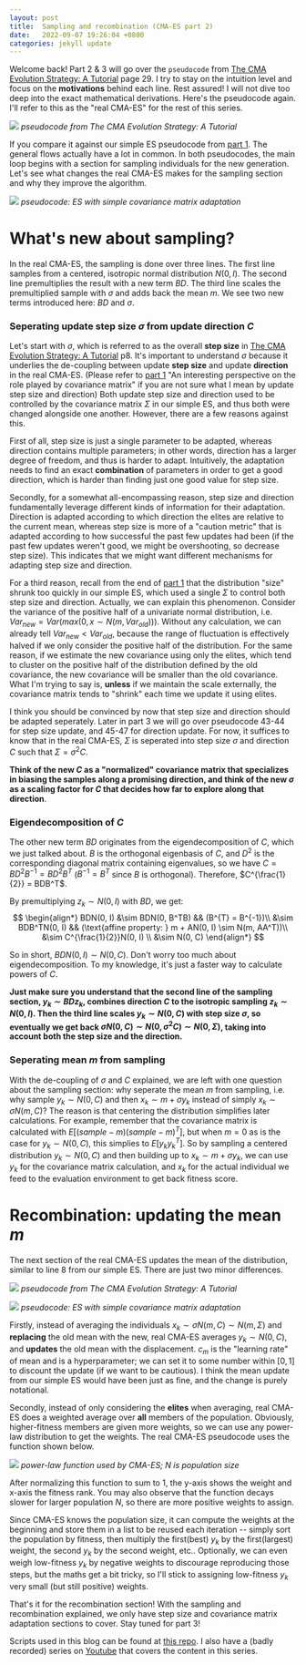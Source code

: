 ```yaml
---
layout: post
title:  Sampling and recombination (CMA-ES part 2)
date:   2022-09-07 19:26:04 +0800
categories: jekyll update
---
```


Welcome back! Part 2 & 3 will go over the `pseudocode` from [The CMA Evolution Strategy: A Tutorial](https://arxiv.org/pdf/1604.00772) page 29. I try to stay on the intuition level and focus on the <b>motivations</b> behind each line. Rest assured! I will not dive too deep into the exact mathematical derivations. Here's the pseudocode again. I'll refer to this as the "real CMA-ES" for the rest of this series.

![]({{site.url}}/assets/images/cmaes/cmaes_pseudocode_sample.png)
*pseudocode from The CMA Evolution Strategy: A Tutorial*

If you compare it against our simple ES pseudocode from [part 1]({{site.url}}/jekyll/update/2022/09/06/cmaes.html). The general flows actually have a lot in common. In both pseudocodes, the main loop begins with a section for sampling individuals for the new generation. Let's see what changes the real CMA-ES makes for the sampling section and why they improve the algorithm.

![]({{site.url}}/assets/images/cmaes/simple_cmaes_pseudocode_sample.png)
*pseudocode: ES with simple covariance matrix adaptation*

# What's new about sampling?
In the real CMA-ES, the sampling is done over three lines. The first line samples from a centered, isotropic normal distribution $N(0, I)$. The second line premultiplies the result with a new term $BD$. The third line scales the premultiplied sample with $\sigma$ and adds back the mean $m$. We see two new terms introduced here: $BD$ and $\sigma$.

### Seperating update step size $\sigma$ from update direction $C$
Let's start with $\sigma$, which is referred to as the overall <b>step size</b> in [The CMA Evolution Strategy: A Tutorial](https://arxiv.org/pdf/1604.00772) p8. It's important to understand $\sigma$ because it underlies the de-coupling between update <b>step size</b> and update <b>direction</b> in the real CMA-ES. (Please refer to [part 1]({{site.url}}/jekyll/update/2022/09/06/cmaes.html) "An interesting perspective on the role played by covariance matrix" if you are not sure what I mean by update step size and direction) Both update step size and direction used to be controlled by the covariance matrix $\Sigma$ in our simple ES, and thus both were changed alongside one another. However, there are a few reasons against this.

First of all, step size is just a single parameter to be adapted, whereas direction contains multiple parameters; in other words, direction has a larger degree of freedom, and thus is harder to adapt. Intuitively, the adaptation needs to find an exact <b>combination</b> of parameters in order to get a good direction, which is harder than finding just one good value for step size.

Secondly, for a somewhat all-encompassing reason, step size and direction fundamentally leverage different kinds of information for their adaptation. Direction is adapted according to which direction the elites are relative to the current mean, whereas step size is more of a "caution metric" that is adapted according to how successful the past few updates had been (if the past few updates weren't good, we might be overshooting, so decrease step size). This indicates that we might want different mechanisms for adapting step size and direction.

For a third reason, recall from the end of [part 1]({{site.url}}/jekyll/update/2022/09/06/cmaes.html) that the distribution "size" shrunk too quickly in our simple ES, which used a single $\Sigma$ to control both step size and direction. Actually, we can explain this phenomenon. Consider the variance of the positive half of a univariate normal distribution, i.e. $Var_{new} = Var(max(0, x \sim N(m, Var_{old})))$. Without any calculation, we can already tell $Var_{new} < Var_{old}$, because the range of fluctuation is effectively halved if we only consider the positive half of the distribution. For the same reason, if we estimate the new covariance using only the elites, which tend to cluster on the positive half of the distribution defined by the old covariance, the new covariance will be smaller than the old covariance. What I'm trying to say is, <b>unless</b> if we maintain the scale externally, the covariance matrix tends to "shrink" each time we update it using elites.

I think you should be convinced by now that step size and direction should be adapted seperately. Later in part 3 we will go over pseudocode 43-44 for step size update, and 45-47 for direction update. For now, it suffices to know that in the real CMA-ES, $\Sigma$ is seperated into step size $\sigma$ and direction $C$ such that $\Sigma = \sigma^2 C$.

<b>Think of the new $C$ as a "normalized" covariance matrix that specializes in biasing the samples along a promising direction, and think of the new $\sigma$ as a scaling factor for $C$ that decides how far to explore along that direction</b>.

### Eigendecomposition of $C$
The other new term $BD$ originates from the eigendecomposition of $C$, which we just talked about. $B$ is the orthogonal eigenbasis of $C$, and $D^2$ is the corresponding diagonal matrix containing eigenvalues, so we have $C = BD^2B^{-1} = BD^2B^{T}$ ($B^{-1} = B^{T}$ since $B$ is orthogonal). Therefore, $C^{\frac{1}{2}} = BDB^T$.

By premultiplying $z_k \sim N(0, I)$ with $BD$, we get:
$$
\begin{align*}
  BDN(0, I) &\sim BDN(0, B^TB) && (B^{T} = B^{-1})\\
            &\sim BDB^TN(0, I) && (\text{affine property: } m + AN(0, I) \sim N(m, AA^T))\\
            &\sim C^{\frac{1}{2}}N(0, I) \\
            &\sim N(0, C)
\end{align*}
$$

So in short, $BDN(0, I) \sim N(0, C)$. Don't worry too much about eigendecomposition. To my knowledge, it's just a faster way to calculate powers of $C$.

<b>Just make sure you understand that the second line of the sampling section, $y_k \sim BDz_k$, combines direction $C$ to the isotropic sampling $z_k \sim N(0, I)$. Then the third line scales $y_k \sim N(0, C)$ with step size $\sigma$, so eventually we get back $\sigma N(0, C) \sim N(0, \sigma^2 C) \sim N(0, \Sigma)$, taking into account both the step size and the direction.</b>

### Seperating mean $m$ from sampling
With the de-coupling of $\sigma$ and $C$ explained, we are left with one question about the sampling section: why seperate the mean $m$ from sampling, i.e. why sample $y_k \sim N(0, C)$ and then $x_k \sim m + \sigma y_k$ instead of simply $x_k \sim \sigma N(m, C)$? The reason is that centering the distribution simplifies later calculations. For example, remember that the covariance matrix is calculated with $E[(sample - m)(sample - m)^T]$, but when $m = 0$ as is the case for $y_k \sim N(0, C)$, this simplies to $E[y_k y_k^T]$. So by sampling a centered distribution $y_k \sim N(0, C)$ and then building up to $x_k \sim m + \sigma y_k$, we can use $y_k$ for the covariance matrix calculation, and $x_k$ for the actual individual we feed to the evaluation environment to get back fitness score.

# Recombination: updating the mean $m$
The next section of the real CMA-ES updates the mean of the distribution, similar to line 8 from our simple ES. There are just two minor differences.

![]({{site.url}}/assets/images/cmaes/cmaes_pseudocode_recombination.png)
*pseudocode from The CMA Evolution Strategy: A Tutorial*

![]({{site.url}}/assets/images/cmaes/simple_cmaes_pseudocode_recombination.png)
*pseudocode: ES with simple covariance matrix adaptation*

Firstly, instead of averaging the individuals $x_k \sim \sigma N(m, C) \sim N(m, \Sigma)$ and <b>replacing</b> the old mean with the new, real CMA-ES averages $y_k \sim N(0, C)$, and <b>updates</b> the old mean with the displacement. $c_m$ is the "learning rate" of mean and is a hyperparameter; we can set it to some number within $[0,1]$ to discount the update (if we want to be cautious). I think the mean update from our simple ES would have been just as fine, and the change is purely notational.

Secondly, instead of only considering the <b>elites</b> when averaging, real CMA-ES does a weighted average over <b>all</b> members of the population. Obviously, higher-fitness members are given more weights, so we can use any power-law distribution to get the weights. The real CMA-ES pseudocode uses the function shown below.

![]({{site.url}}/assets/images/cmaes/cmaes_weights.gif)
*power-law function used by CMA-ES; $N$ is population size*

After normalizing this function to sum to 1, the y-axis shows the weight and x-axis the fitness rank. You may also observe that the function decays slower for larger population $N$, so there are more positive weights to assign.

Since CMA-ES knows the population size, it can compute the weights at the beginning and store them in a list to be reused each iteration -- simply sort the population by fitness, then multiply the first(best) $y_k$ by the first(largest) weight, the second $y_k$ by the second weight, etc.. Optionally, we can even weigh low-fitness $y_k$ by negative weights to discourage reproducing those steps, but the maths get a bit tricky, so I'll stick to assigning low-fitness $y_k$ very small (but still positive) weights.

That's it for the recombination section! With the sampling and recombination explained, we only have step size and covariance matrix adaptation sections to cover. Stay tuned for part 3!

Scripts used in this blog can be found at [this repo](https://github.com/szhaovas/blog-ytb/tree/master/CMA-ES). I also have a (badly recorded) series on [Youtube](https://www.youtube.com/watch?v=5qCAOyNJROg&list=PL8MOj3TVQozmIyx-jUTIrtQxr1bO3rjk-) that covers the content in this series.
